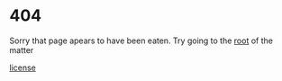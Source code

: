 404
===
Sorry that page apears to have been eaten. Try going to the [root](/) of the matter

[license](/LICENSE)